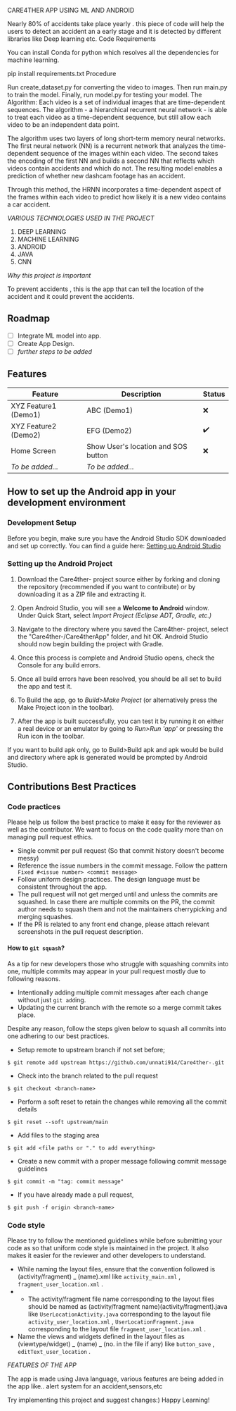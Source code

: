 CARE4THER APP USING ML AND ANDROID 




Nearly 80% of accidents take place yearly . this piece of code will help the users to detect an accident an a early stage and it is detected by different libraries like Deep learning etc.
Code Requirements

You can install Conda for python which resolves all the dependencies for machine learning.

pip install requirements.txt
Procedure


Run create_dataset.py for converting the video to images.
Then run main.py to train the model.
Finally, run model.py for testing your model.
The Algorithm:
Each video is a set of individual images that are time-dependent sequences. The algorithm - a hierarchical recurrent neural network - is able to treat each video as a time-dependent sequence, but still allow each video to be an independent data point.

The algorithm uses two layers of long short-term memory neural networks. The first neural network (NN) is a recurrent network that analyzes the time-dependent sequence of the images within each video. The second takes the encoding of the first NN and builds a second NN that reflects which videos contain accidents and which do not. The resulting model enables a prediction of whether new dashcam footage has an accident.

Through this method, the HRNN incorporates a time-dependent aspect of the frames within each video to predict how likely it is a new video contains a car accident.


*VARIOUS TECHNOLOGIES USED IN THE PROJECT*


1. DEEP LEARNING
2. MACHINE LEARNING
3. ANDROID
4. JAVA
5. CNN

*Why this project is important*

To prevent accidents , this is the app that can tell the location of the accident and it could prevent the accidents.


## Roadmap
 - [ ] Integrate ML model into app.
 - [ ] Create App Design.
 - [ ] _further steps to be added_

## Features
|   **Feature**          | **Description**                                                   | **Status**         |
|------------------------|-------------------------------------------------------------------|--------------------|
| XYZ Feature1 (Demo1)   | ABC (Demo1)                                                       | :x:                |
| XYZ Feature2 (Demo2)   | EFG (Demo2)                                                       | :heavy_check_mark: |
| Home Screen            | Show User's location and SOS button                               | :x:                |
| _To be added..._       | _To be added..._                                                  |                    |


## How to set up the Android app in your development environment

### Development Setup

Before you begin, make sure you have the Android Studio SDK downloaded and set up correctly. You can find a guide here: [Setting up Android Studio](http://developer.android.com/sdk/installing/index.html?pkg=studio)

### Setting up the Android Project

1. Download the Care4ther- project source either by forking and cloning the repository (recommended if you want to contribute) or by downloading it as a ZIP file and extracting it.

2. Open Android Studio, you will see a **Welcome to Android** window. Under Quick Start, select _Import Project (Eclipse ADT, Gradle, etc.)_

3. Navigate to the directory where you saved the Care4ther- project, select the "Care4ther-/Care4therApp" folder, and hit OK. Android Studio should now begin building the project with Gradle.

4. Once this process is complete and Android Studio opens, check the Console for any build errors.

5. Once all build errors have been resolved, you should be all set to build the app and test it.

6. To Build the app, go to _Build>Make Project_ (or alternatively press the Make Project icon in the toolbar).

7. After the app is built successfully, you can test it by running it on either a real device or an emulator by going to _Run>Run 'app'_ or pressing the Run icon in the toolbar.

If you want to build apk only, go to Build>Build apk and apk would be build and directory where apk is generated would be prompted by Android Studio.

## Contributions Best Practices

### Code practices

Please help us follow the best practice to make it easy for the reviewer as well as the contributor. We want to focus on the code quality more than on managing pull request ethics.

 * Single commit per pull request (So that commit history doesn't become messy)
 * Reference the issue numbers in the commit message. Follow the pattern ``` Fixed #<issue number> <commit message>```
 * Follow uniform design practices. The design language must be consistent throughout the app.
 * The pull request will not get merged until and unless the commits are squashed. In case there are multiple commits on the PR, the commit author needs to squash them and not the maintainers cherrypicking and merging squashes.
 * If the PR is related to any front end change, please attach relevant screenshots in the pull request description.

#### How to `git squash`?

As a tip for new developers those who struggle with squashing commits into one, multiple commits may appear in your pull request mostly due to following reasons.

 * Intentionally adding multiple commit messages after each change without just `git add`ing.
 * Updating the current branch with the remote so a merge commit takes place.

Despite any reason, follow the steps given below to squash all commits into one adhering to our best practices.

 * Setup remote to upstream branch if not set before;

`$ git remote add upstream https://github.com/unnati914/Care4ther-.git`

 * Check into the branch related to the pull request

`$ git checkout <branch-name>`

 * Perform a soft reset to retain the changes while removing all the commit details

`$ git reset --soft upstream/main`

 * Add files to the staging area

`$ git add <file paths or "." to add everything>`

 * Create a new commit with a proper message following commit message guidelines

`$ git commit -m "tag: commit message"`

 * If you have already made a pull request,

`$ git push -f origin <branch-name>`

### Code style

Please try to follow the mentioned guidelines while before submitting your code as so that uniform code style is maintained in the project. It also makes it easier for the reviewer and other developers to understand.

 * While naming the layout files, ensure that the convention followed is (activity/fragment) _ (name).xml like ```activity_main.xml``` , ```fragment_user_location.xml``` .
 * * The activity/fragment file name corresponding to the layout files should be named as                       (activity/fragment name)(activity/fragment).java like ```UserLocationActivity.java``` corresponding to the layout file ```activity_user_location.xml``` , ```UserLocationFragment.java``` corresponding to the layout file ```fragment_user_location.xml``` .
 * Name the views and widgets defined in the layout files as (viewtype/widget) _ (name) _ (no. in the file if any) like  ```button_save``` , ```editText_user_location``` .



*FEATURES OF THE APP*


The app is made using Java language, various features are being added in the app like.. alert system for an accident,sensors,etc

Try implementing this project and suggest changes:)
Happy Learning!
